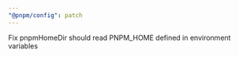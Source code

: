 ```yaml
---
"@pnpm/config": patch
---
```


Fix pnpmHomeDir should read PNPM_HOME defined in environment variables
